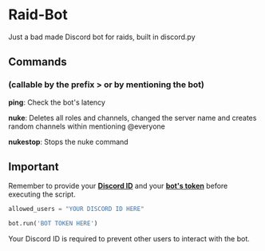 # Raid-Bot
Just a bad made Discord bot for raids, built in discord.py
## Commands
### (callable by the prefix **>** or by mentioning the bot)
**ping**: Check the bot's latency

**nuke**: Deletes all roles and channels, changed the server name and creates random channels within mentioning @everyone

**nukestop**: Stops the nuke command
## Important
Remember to provide your [**Discord ID**](https://support.discord.com/hc/en-us/articles/206346498-Where-can-I-find-my-User-Server-Message-ID-) and your [**bot's token**](https://discord.com/developers/applications) before executing the script.
```py
allowed_users = "YOUR DISCORD ID HERE"
```
```py
bot.run('BOT TOKEN HERE')
```
Your Discord ID is required to prevent other users to interact with the bot.
